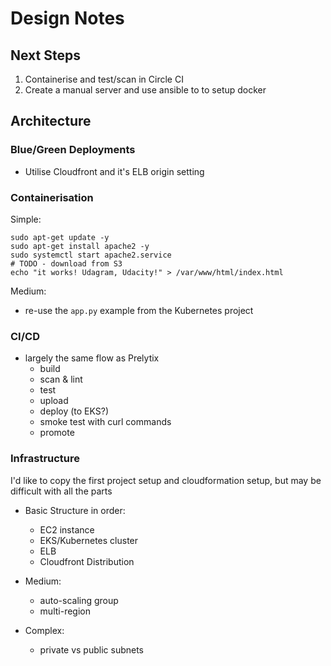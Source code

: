 # Design Notes

## Next Steps

1. Containerise and test/scan in Circle CI
2. Create a manual server and use ansible to to setup docker


## Architecture

### Blue/Green Deployments

- Utilise Cloudfront and it's ELB origin setting

### Containerisation

Simple:

```shell
sudo apt-get update -y
sudo apt-get install apache2 -y
sudo systemctl start apache2.service    
# TODO - download from S3
echo "it works! Udagram, Udacity!" > /var/www/html/index.html 
```

Medium:
  - re-use the `app.py` example from the Kubernetes project

### CI/CD

- largely the same flow as Prelytix
  - build
  - scan & lint
  - test
  - upload
  - deploy (to EKS?)
  - smoke test with curl commands
  - promote

### Infrastructure

I'd like to copy the first project setup and cloudformation setup, but may be difficult with all the parts

- Basic Structure in order:
  - EC2 instance
  - EKS/Kubernetes cluster
  - ELB
  - Cloudfront Distribution
  
- Medium:
  - auto-scaling group
  - multi-region

- Complex:
  - private vs public subnets



